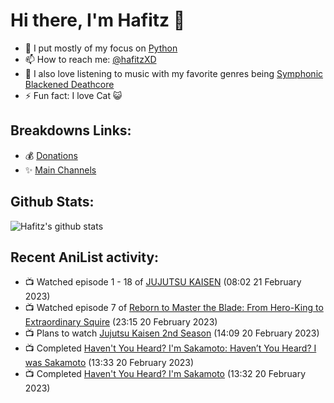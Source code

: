 # Hi there, I'm Hafitz 👋
- 🐍 I put mostly of my focus on [Python](https://python.org)
- 📫 How to reach me: [@hafitzXD](https://t.me/hafitzXD)
- 🎵 I also love listening to music with my favorite genres being [Symphonic Blackened Deathcore](https://youtu.be/qyYmS_iBcy4)
- ⚡ Fun fact: I love Cat 😺

## Breakdowns Links:
- 💰 [Donations](https://t.me/TheBreakdowns/2)
- ✨ [Main Channels](https://t.me/TheBreakdowns)

## Github Stats:
![Hafitz's github stats](https://github-readme-stats.vercel.app/api?username=breakdowns&show_icons=true&count_private=true&bg_color=00000000&text_color=777)

## Recent AniList activity:
<!-- ANILIST_ACTIVITY:start -->

-   📺 Watched episode 1 - 18 of [JUJUTSU KAISEN](https://anilist.co/anime/113415) (08:02 21 February 2023)
-   📺 Watched episode 7 of [Reborn to Master the Blade: From Hero-King to Extraordinary Squire](https://anilist.co/anime/142193) (23:15 20 February 2023)
-   📺 Plans to watch [Jujutsu Kaisen 2nd Season](https://anilist.co/anime/145064) (14:09 20 February 2023)
-   📺 Completed [Haven't You Heard? I'm Sakamoto: Haven’t You Heard? I was Sakamoto](https://anilist.co/anime/21862) (13:33 20 February 2023)
-   📺 Completed [Haven't You Heard? I'm Sakamoto](https://anilist.co/anime/21595) (13:32 20 February 2023)

<!-- ANILIST_ACTIVITY:end -->
